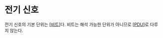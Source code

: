 # 전기 신호

전기 신호의 기본 단위는 [[비트]]다.
비트는 해석 가능한 단위가 아니므로 [[PDU]]로 다루지 않는다. 

[//begin]: # "Autogenerated link references for markdown compatibility"
[비트]: 비트.md "비트"
[PDU]: PDU.md "PDU"
[//end]: # "Autogenerated link references"
